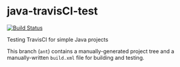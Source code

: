 # java-travisCI-test

[![Build Status](https://travis-ci.org/lauramcastro/java-travisCI-test.svg?branch=ant)](https://travis-ci.org/lauramcastro/java-travisCI-test)

Testing TravisCI for simple Java projects

This branch (`ant`) contains a manually-generated project tree and a manually-written `build.xml` file for building and testing.
